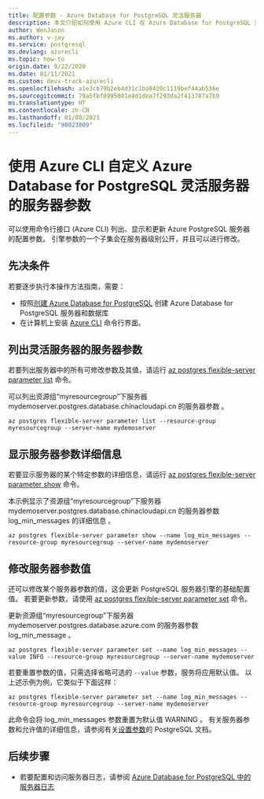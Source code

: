 ```yaml
---
title: 配置参数 - Azure Database for PostgreSQL 灵活服务器
description: 本文介绍如何使用 Azure CLI 在 Azure Database for PostgreSQL 灵活服务器中配置 Postgres 参数。
author: WenJason
ms.author: v-jay
ms.service: postgresql
ms.devlang: azurecli
ms.topic: how-to
origin.date: 9/22/2020
ms.date: 01/11/2021
ms.custom: devx-track-azurecli
ms.openlocfilehash: a1e3cb79b2eb4d31c1ba9420c1119bef44ab536e
ms.sourcegitcommit: 79a5fbf0995801e4d1dea7f293da2f413787a7b9
ms.translationtype: HT
ms.contentlocale: zh-CN
ms.lasthandoff: 01/08/2021
ms.locfileid: "98023809"
---
```

# <a name="customize-server-parameters-for-azure-database-for-postgresql---flexible-server-using-azure-cli"></a>使用 Azure CLI 自定义 Azure Database for PostgreSQL 灵活服务器的服务器参数

可以使用命令行接口 (Azure CLI) 列出、显示和更新 Azure PostgreSQL 服务器的配置参数。 引擎参数的一个子集会在服务器级别公开，并且可以进行修改。 

## <a name="prerequisites"></a>先决条件

若要逐步执行本操作方法指南，需要：
- 按照[创建 Azure Database for PostgreSQL](quickstart-create-server-cli.md) 创建 Azure Database for PostgreSQL 服务器和数据库
- 在计算机上安装 [Azure CLI](/cli/install-azure-cli) 命令行界面。

## <a name="list-server-parameters-for-a-flexible-server"></a>列出灵活服务器的服务器参数

若要列出服务器中的所有可修改参数及其值，请运行 [az postgres flexible-server parameter list](/cli/postgres/flexible-server/parameter) 命令。

可以列出资源组“myresourcegroup”下服务器 mydemoserver.postgres.database.chinacloudapi.cn 的服务器参数 。

```azurecli
az postgres flexible-server parameter list --resource-group myresourcegroup --server-name mydemoserver
```

## <a name="show-server-parameter-details"></a>显示服务器参数详细信息

若要显示服务器的某个特定参数的详细信息，请运行 [az postgres flexible-server parameter show](/cli/postgres/flexible-server/parameter) 命令。

本示例显示了资源组“myresourcegroup”下服务器 mydemoserver.postgres.database.chinacloudapi.cn 的服务器参数 log\_min\_messages 的详细信息  。

```azurecli
az postgres flexible-server parameter show --name log_min_messages --resource-group myresourcegroup --server-name mydemoserver
```

## <a name="modify-server-parameter-value"></a>修改服务器参数值

还可以修改某个服务器参数的值，这会更新 PostgreSQL 服务器引擎的基础配置值。 若要更新参数，请使用 [az postgres flexible-server parameter set](/cli/postgres/flexible-server/parameter) 命令。 

更新资源组“myresourcegroup”下服务器 mydemoserver.postgres.database.azure.com 的服务器参数 log\_min\_message  。

```azurecli
az postgres flexible-server parameter set --name log_min_messages --value INFO --resource-group myresourcegroup --server-name mydemoserver
```

若要重置参数的值，只需选择省略可选的 `--value` 参数，服务将应用默认值。 以上述示例为例，它类似于下面这样：

```azurecli
az postgres flexible-server parameter set --name log_min_messages --resource-group myresourcegroup --server-name mydemoserver
```

此命令会将 log\_min\_messages 参数重置为默认值 WARNING 。 有关服务器参数和允许值的详细信息，请参阅有关[设置参数](https://www.postgresql.org/docs/12/config-setting.html)的 PostgreSQL 文档。

## <a name="next-steps"></a>后续步骤

- 若要配置和访问服务器日志，请参阅 [Azure Database for PostgreSQL 中的服务器日志](concepts-logging.md)
